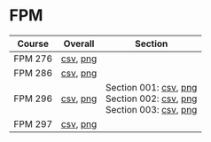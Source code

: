 # FPM

| Course | Overall | Section |
| ------ | ------- | ------- |
| FPM 276 | [csv](https://github.com/UCSD-Historical-Enrollment-Data/2025Spring/blob/main/overall/FPM%20276.csv), [png](https://raw.githubusercontent.com/UCSD-Historical-Enrollment-Data/2025Spring/main/plot_overall/FPM%20276.png) |  |
| FPM 286 | [csv](https://github.com/UCSD-Historical-Enrollment-Data/2025Spring/blob/main/overall/FPM%20286.csv), [png](https://raw.githubusercontent.com/UCSD-Historical-Enrollment-Data/2025Spring/main/plot_overall/FPM%20286.png) |  |
| FPM 296 | [csv](https://github.com/UCSD-Historical-Enrollment-Data/2025Spring/blob/main/overall/FPM%20296.csv), [png](https://raw.githubusercontent.com/UCSD-Historical-Enrollment-Data/2025Spring/main/plot_overall/FPM%20296.png) | Section 001: [csv](https://github.com/UCSD-Historical-Enrollment-Data/2025Spring/blob/main/section/FPM%20296_001.csv), [png](https://raw.githubusercontent.com/UCSD-Historical-Enrollment-Data/2025Spring/main/plot_section/FPM%20296_001.png)<br>Section 002: [csv](https://github.com/UCSD-Historical-Enrollment-Data/2025Spring/blob/main/section/FPM%20296_002.csv), [png](https://raw.githubusercontent.com/UCSD-Historical-Enrollment-Data/2025Spring/main/plot_section/FPM%20296_002.png)<br>Section 003: [csv](https://github.com/UCSD-Historical-Enrollment-Data/2025Spring/blob/main/section/FPM%20296_003.csv), [png](https://raw.githubusercontent.com/UCSD-Historical-Enrollment-Data/2025Spring/main/plot_section/FPM%20296_003.png) |
| FPM 297 | [csv](https://github.com/UCSD-Historical-Enrollment-Data/2025Spring/blob/main/overall/FPM%20297.csv), [png](https://raw.githubusercontent.com/UCSD-Historical-Enrollment-Data/2025Spring/main/plot_overall/FPM%20297.png) |  |

